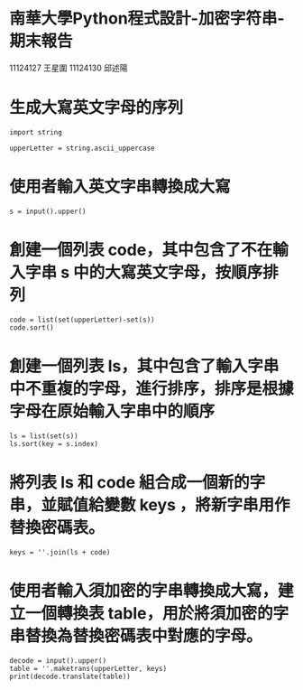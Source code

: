 # 南華大學Python程式設計-加密字符串-期末報告
11124127 王星圍 11124130 邱述陽
# 生成大寫英文字母的序列
```
import string 

upperLetter = string.ascii_uppercase
```
# 使用者輸入英文字串轉換成大寫
```
s = input().upper()
```
# 創建一個列表 code，其中包含了不在輸入字串 s 中的大寫英文字母，按順序排列
```
code = list(set(upperLetter)-set(s))
code.sort()
```
# 創建一個列表 ls，其中包含了輸入字串中不重複的字母，進行排序，排序是根據字母在原始輸入字串中的順序
```
ls = list(set(s))
ls.sort(key = s.index)
```
# 將列表 ls 和 code 組合成一個新的字串，並賦值給變數 keys ，將新字串用作替換密碼表。
```
keys = ''.join(ls + code)
```
# 使用者輸入須加密的字串轉換成大寫，建立一個轉換表 table，用於將須加密的字串替換為替換密碼表中對應的字母。
```
decode = input().upper()
table = ''.maketrans(upperLetter, keys)
print(decode.translate(table))
```
